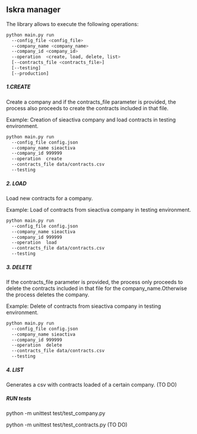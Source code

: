 ## Iskra manager

The library allows to execute the following operations:

```sh
python main.py run
  --config_file <config_file>
  --company_name <company_name>
  --company_id <company_id>
  --operation  <create, load, delete, list>
  [--contracts_file <contracts_file>]  
  [--testing]
  [--production]  
```

##### 1.CREATE

Create a company and if the contracts_file parameter is provided, the process also proceeds to create the contracts included in that file.

Example: Creation of sieactiva company and load contracts in testing environment.

```sh
python main.py run
  --config_file config.json
  --company_name sieactiva
  --company_id 999999
  --operation  create
  --contracts_file data/contracts.csv
  --testing  
```

##### 2. LOAD

Load new contracts for a company.

Example: Load of contracts from sieactiva company in testing environment.

```sh
python main.py run
  --config_file config.json
  --company_name sieactiva
  --company_id 999999
  --operation  load
  --contracts_file data/contracts.csv
  --testing  
```

##### 3. DELETE

If the contracts_file parameter is provided, the process only proceeds to delete the contracts included in that file for the company_name.Otherwise the process deletes the company.

Example: Delete of contracts from sieactiva company in testing environment.

```sh
python main.py run
  --config_file config.json
  --company_name sieactiva
  --company_id 999999
  --operation  delete
  --contracts_file data/contracts.csv
  --testing
```

##### 4. LIST

Generates a csv with contracts loaded of a certain company. (TO DO)


##### RUN tests

python -m unittest test/test_company.py

python -m unittest test/test_contracts.py (TO DO)
